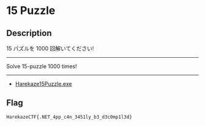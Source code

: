 # 15 Puzzle

## Description

15 パズルを 1000 回解いてください!

---

Solve 15-puzzle 1000 times!

---

- [Harekaze15Puzzle.exe](attachments/Harekaze15Puzzle.exe)

## Flag

```
HarekazeCTF{.NET_4pp_c4n_3451ly_b3_d3c0mp1l3d}
```